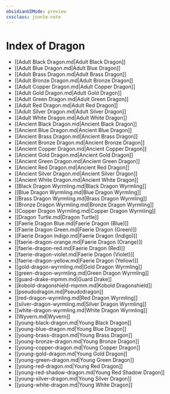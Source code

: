 ```yaml
---
obsidianUIMode: preview
cssclass: json5e-note
---
```

# Index of Dragon

- [[Adult Black Dragon.md\|Adult Black Dragon]]
- [[Adult Blue Dragon.md\|Adult Blue Dragon]]
- [[Adult Brass Dragon.md\|Adult Brass Dragon]]
- [[Adult Bronze Dragon.md\|Adult Bronze Dragon]]
- [[Adult Copper Dragon.md\|Adult Copper Dragon]]
- [[Adult Gold Dragon.md\|Adult Gold Dragon]]
- [[Adult Green Dragon.md\|Adult Green Dragon]]
- [[Adult Red Dragon.md\|Adult Red Dragon]]
- [[Adult Silver Dragon.md\|Adult Silver Dragon]]
- [[Adult White Dragon.md\|Adult White Dragon]]
- [[Ancient Black Dragon.md\|Ancient Black Dragon]]
- [[Ancient Blue Dragon.md\|Ancient Blue Dragon]]
- [[Ancient Brass Dragon.md\|Ancient Brass Dragon]]
- [[Ancient Bronze Dragon.md\|Ancient Bronze Dragon]]
- [[Ancient Copper Dragon.md\|Ancient Copper Dragon]]
- [[Ancient Gold Dragon.md\|Ancient Gold Dragon]]
- [[Ancient Green Dragon.md\|Ancient Green Dragon]]
- [[Ancient Red Dragon.md\|Ancient Red Dragon]]
- [[Ancient Silver Dragon.md\|Ancient Silver Dragon]]
- [[Ancient White Dragon.md\|Ancient White Dragon]]
- [[Black Dragon Wyrmling.md\|Black Dragon Wyrmling]]
- [[Blue Dragon Wyrmling.md\|Blue Dragon Wyrmling]]
- [[Brass Dragon Wyrmling.md\|Brass Dragon Wyrmling]]
- [[Bronze Dragon Wyrmling.md\|Bronze Dragon Wyrmling]]
- [[Copper Dragon Wyrmling.md\|Copper Dragon Wyrmling]]
- [[Dragon Turtle.md\|Dragon Turtle]]
- [[Faerie Dragon Blue.md\|Faerie Dragon (Blue)]]
- [[Faerie Dragon Green.md\|Faerie Dragon (Green)]]
- [[Faerie Dragon Indigo.md\|Faerie Dragon (Indigo)]]
- [[faerie-dragon-orange.md\|Faerie Dragon (Orange)]]
- [[faerie-dragon-red.md\|Faerie Dragon (Red)]]
- [[faerie-dragon-violet.md\|Faerie Dragon (Violet)]]
- [[faerie-dragon-yellow.md\|Faerie Dragon (Yellow)]]
- [[gold-dragon-wyrmling.md\|Gold Dragon Wyrmling]]
- [[green-dragon-wyrmling.md\|Green Dragon Wyrmling]]
- [[guard-drake-mpmm.md\|Guard Drake]]
- [[kobold-dragonshield-mpmm.md\|Kobold Dragonshield]]
- [[pseudodragon.md\|Pseudodragon]]
- [[red-dragon-wyrmling.md\|Red Dragon Wyrmling]]
- [[silver-dragon-wyrmling.md\|Silver Dragon Wyrmling]]
- [[white-dragon-wyrmling.md\|White Dragon Wyrmling]]
- [[Wyvern.md\|Wyvern]]
- [[young-black-dragon.md\|Young Black Dragon]]
- [[young-blue-dragon.md\|Young Blue Dragon]]
- [[young-brass-dragon.md\|Young Brass Dragon]]
- [[young-bronze-dragon.md\|Young Bronze Dragon]]
- [[young-copper-dragon.md\|Young Copper Dragon]]
- [[young-gold-dragon.md\|Young Gold Dragon]]
- [[young-green-dragon.md\|Young Green Dragon]]
- [[young-red-dragon.md\|Young Red Dragon]]
- [[young-red-shadow-dragon.md\|Young Red Shadow Dragon]]
- [[young-silver-dragon.md\|Young Silver Dragon]]
- [[young-white-dragon.md\|Young White Dragon]]

